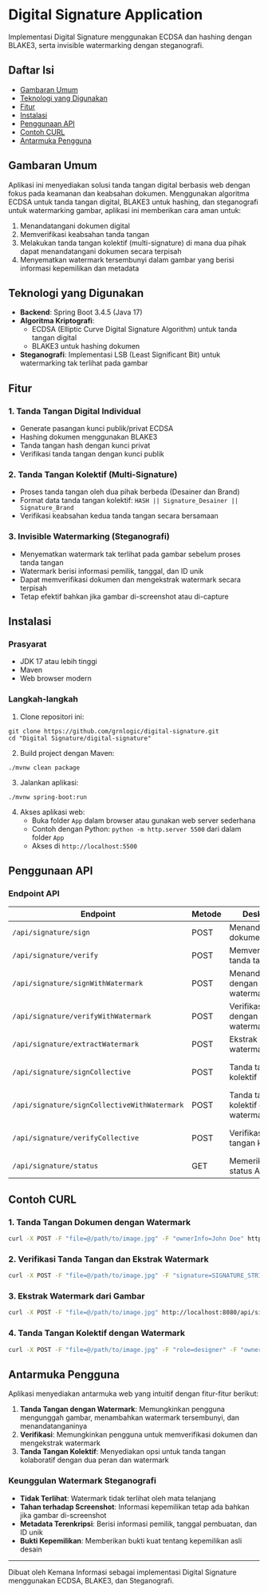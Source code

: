 # Digital Signature Application

Implementasi Digital Signature menggunakan ECDSA dan hashing dengan BLAKE3, serta invisible watermarking dengan steganografi.

## Daftar Isi

- [Gambaran Umum](#gambaran-umum)
- [Teknologi yang Digunakan](#teknologi-yang-digunakan)
- [Fitur](#fitur)
- [Instalasi](#instalasi)
- [Penggunaan API](#penggunaan-api)
- [Contoh CURL](#contoh-curl)
- [Antarmuka Pengguna](#antarmuka-pengguna)

## Gambaran Umum

Aplikasi ini menyediakan solusi tanda tangan digital berbasis web dengan fokus pada keamanan dan keabsahan dokumen. Menggunakan algoritma ECDSA untuk tanda tangan digital, BLAKE3 untuk hashing, dan steganografi untuk watermarking gambar, aplikasi ini memberikan cara aman untuk:

1. Menandatangani dokumen digital
2. Memverifikasi keabsahan tanda tangan
3. Melakukan tanda tangan kolektif (multi-signature) di mana dua pihak dapat menandatangani dokumen secara terpisah
4. Menyematkan watermark tersembunyi dalam gambar yang berisi informasi kepemilikan dan metadata

## Teknologi yang Digunakan

- **Backend**: Spring Boot 3.4.5 (Java 17)
- **Algoritma Kriptografi**:
  - ECDSA (Elliptic Curve Digital Signature Algorithm) untuk tanda tangan digital
  - BLAKE3 untuk hashing dokumen
- **Steganografi**: Implementasi LSB (Least Significant Bit) untuk watermarking tak terlihat pada gambar

## Fitur

### 1. Tanda Tangan Digital Individual

- Generate pasangan kunci publik/privat ECDSA
- Hashing dokumen menggunakan BLAKE3
- Tanda tangan hash dengan kunci privat
- Verifikasi tanda tangan dengan kunci publik

### 2. Tanda Tangan Kolektif (Multi-Signature)

- Proses tanda tangan oleh dua pihak berbeda (Desainer dan Brand)
- Format data tanda tangan kolektif: `HASH || Signature_Desainer || Signature_Brand`
- Verifikasi keabsahan kedua tanda tangan secara bersamaan

### 3. Invisible Watermarking (Steganografi)

- Menyematkan watermark tak terlihat pada gambar sebelum proses tanda tangan
- Watermark berisi informasi pemilik, tanggal, dan ID unik
- Dapat memverifikasi dokumen dan mengekstrak watermark secara terpisah
- Tetap efektif bahkan jika gambar di-screenshot atau di-capture

## Instalasi

### Prasyarat

- JDK 17 atau lebih tinggi
- Maven
- Web browser modern

### Langkah-langkah

1. Clone repositori ini:

```
git clone https://github.com/grnlogic/digital-signature.git
cd "Digital Signature/digital-signature"
```

2. Build project dengan Maven:

```
./mvnw clean package
```

3. Jalankan aplikasi:

```
./mvnw spring-boot:run
```

4. Akses aplikasi web:
   - Buka folder `App` dalam browser atau gunakan web server sederhana
   - Contoh dengan Python: `python -m http.server 5500` dari dalam folder `App`
   - Akses di `http://localhost:5500`

## Penggunaan API

### Endpoint API

| Endpoint                                     | Metode | Deskripsi                              | Parameter                                                                                                                           |
| -------------------------------------------- | ------ | -------------------------------------- | ----------------------------------------------------------------------------------------------------------------------------------- |
| `/api/signature/sign`                        | POST   | Menandatangani dokumen                 | `file`: Dokumen yang akan ditandatangani                                                                                            |
| `/api/signature/verify`                      | POST   | Memverifikasi tanda tangan             | `file`: Dokumen, `signature`: Tanda tangan                                                                                          |
| `/api/signature/signWithWatermark`           | POST   | Menandatangani dengan watermark        | `file`: Gambar, `ownerInfo`: Info pemilik, `designerName`: Nama (opsional)                                                          |
| `/api/signature/verifyWithWatermark`         | POST   | Verifikasi dengan watermark            | `file`: Gambar, `signature`: Tanda tangan                                                                                           |
| `/api/signature/extractWatermark`            | POST   | Ekstrak watermark saja                 | `file`: Gambar yang memiliki watermark                                                                                              |
| `/api/signature/signCollective`              | POST   | Tanda tangan kolektif                  | `file`: Dokumen, `role`: "designer"/"brand", `designerSignature`: Tanda tangan designer (diperlukan jika role=brand)                |
| `/api/signature/signCollectiveWithWatermark` | POST   | Tanda tangan kolektif dengan watermark | `file`: Gambar, `role`: "designer"/"brand", `ownerInfo`: Info pemilik, `designerSignature`: Tanda tangan designer (jika role=brand) |
| `/api/signature/verifyCollective`            | POST   | Verifikasi tanda tangan kolektif       | `file`: Dokumen, `signature`: Tanda tangan kolektif (format: HASH\|\|DESIGNER_SIGNATURE\|\|BRAND_SIGNATURE)                         |
| `/api/signature/status`                      | GET    | Memeriksa status API                   | -                                                                                                                                   |

## Contoh CURL

### 1. Tanda Tangan Dokumen dengan Watermark

```bash
curl -X POST -F "file=@/path/to/image.jpg" -F "ownerInfo=John Doe" http://localhost:8080/api/signature/signWithWatermark
```

### 2. Verifikasi Tanda Tangan dan Ekstrak Watermark

```bash
curl -X POST -F "file=@/path/to/image.jpg" -F "signature=SIGNATURE_STRING" http://localhost:8080/api/signature/verifyWithWatermark
```

### 3. Ekstrak Watermark dari Gambar

```bash
curl -X POST -F "file=@/path/to/image.jpg" http://localhost:8080/api/signature/extractWatermark
```

### 4. Tanda Tangan Kolektif dengan Watermark

```bash
curl -X POST -F "file=@/path/to/image.jpg" -F "role=designer" -F "ownerInfo=John Doe" http://localhost:8080/api/signature/signCollectiveWithWatermark
```

## Antarmuka Pengguna

Aplikasi menyediakan antarmuka web yang intuitif dengan fitur-fitur berikut:

1. **Tanda Tangan dengan Watermark**: Memungkinkan pengguna mengunggah gambar, menambahkan watermark tersembunyi, dan menandatanganinya
2. **Verifikasi**: Memungkinkan pengguna untuk memverifikasi dokumen dan mengekstrak watermark
3. **Tanda Tangan Kolektif**: Menyediakan opsi untuk tanda tangan kolaboratif dengan dua peran dan watermark

### Keunggulan Watermark Steganografi

- **Tidak Terlihat**: Watermark tidak terlihat oleh mata telanjang
- **Tahan terhadap Screenshot**: Informasi kepemilikan tetap ada bahkan jika gambar di-screenshot
- **Metadata Terenkripsi**: Berisi informasi pemilik, tanggal pembuatan, dan ID unik
- **Bukti Kepemilikan**: Memberikan bukti kuat tentang kepemilikan asli desain

---

Dibuat oleh Kemana Informasi sebagai implementasi Digital Signature menggunakan ECDSA, BLAKE3, dan Steganografi.
